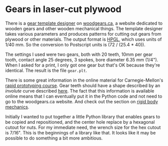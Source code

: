 Gears in laser-cut plywood
==

There is a [gear template
designer](http://woodgears.ca/gear_cutting/template.html) on
[woodgears.ca](http://woodgears.ca), a website dedicated to wooden gears and
other wooden mechanical things. The template designer takes various parameters
and produces patterns for cutting out gears from plywood or other materials.
The output format is [HPGL](http://en.wikipedia.org/wiki/HPGL), which uses
units of 1/40 mm. So the conversion to Postscript units is (72 / (25.4 * 40)).

The settings I used were two gears, both with 20 teeth, 10mm per gear tooth,
contact angle 25 degrees, 3 spokes, bore diameter 6.35 mm (1/4"). When I asked
for a print, I only got one gear but that's OK because they're identical. The
result is the file `gear.plt`.

There is some great information in the online material for Carnegie-Mellon's
[rapid prototyping course](http://www.cs.cmu.edu/~rapidproto/). Gear teeth
should have a shape described by an _involute_ curve described
[here](http://www.cs.cmu.edu/~rapidproto/mechanisms/chpt7.html). The fact that
this information is available online means that I can eventually put it in the
Python code and not need to go to the woodgears.ca website. And check out the
section on [rigid body
mechanics](http://www.cs.cmu.edu/~rapidproto/mechanisms/chpt4.html).

Initially I wanted to put together a little Python library that enables gears
to be copied and repositioned, and the center hole replace by a hexagonal
cutout for nuts. For my immediate need, the wrench size for the hex cutout is
7/16". This is the beginnings of a library like that. It looks like it may be
possible to do something a bit more ambitious.
